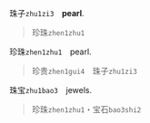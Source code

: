 珠子`zhu1zi3`　**pearl**.   
>珍珠`zhen1zhu1`

珍珠`zhen1zhu1`　pearl.   
>珍贵`zhen1gui4`　珠子`zhu1zi3`

珠宝`zhu1bao3`　jewels.
>珍珠`zhen1zhu1`・宝石`bao3shi2`




<!--
珠海`zhu1hai3`　Zhūhǎi (city). Pearl sea.   
>珠子`zhu1zi3`　海洋`hai3yang2`
-->
